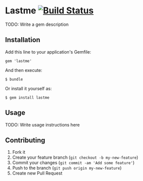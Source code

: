 # Lastme [![Build Status](https://travis-ci.org/Crunch09/lastme.png)](https://travis-ci.org/Crunch09/lastme)

TODO: Write a gem description

## Installation

Add this line to your application's Gemfile:

    gem 'lastme'

And then execute:

    $ bundle

Or install it yourself as:

    $ gem install lastme

## Usage

TODO: Write usage instructions here

## Contributing

1. Fork it
2. Create your feature branch (`git checkout -b my-new-feature`)
3. Commit your changes (`git commit -am 'Add some feature'`)
4. Push to the branch (`git push origin my-new-feature`)
5. Create new Pull Request
